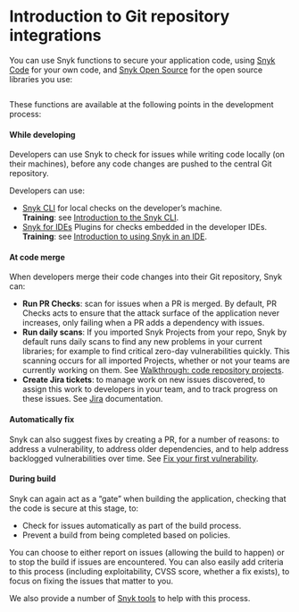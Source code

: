 # Introduction to Git repository integrations

You can use Snyk functions to secure your application code, using [Snyk Code](../../../scanning-with-snyk/scan-application-code/snyk-code/) for your own code, and [Snyk Open Source](../../../scanning-with-snyk/scan-application-code/snyk-open-source/) for the open source libraries you use:

<figure><img src="https://lh5.googleusercontent.com/DfNV0u45H2pscEybpGNWSBLFPbIUe-Tp-75iTNUnNFJQvkpow1pWr07HgWkzaE31f1XdH9wQfijKStwEyDIvF93J6rD0E9aWbrVeBEUQuh111VpnHssNuS0FGCQ-ugaSp3OYUz_fMwRjbZNQVbjvdYp0CYaQQyyEq4NoXCFda3HLtTc5WBVkKJ_emw" alt=""><figcaption></figcaption></figure>

These functions are available at the following points in the development process:

#### While developing

Developers can use Snyk to check for issues while writing code locally (on their machines), before any code changes are pushed to the central Git repository.

Developers can use:

* [Snyk CLI](../../../snyk-cli/) for local checks on the developer’s machine.\
  **Training**: see [Introduction to the Snyk CLI](https://training.snyk.io/courses/intro-cli)​.
* [Snyk for IDEs](../../../ide-tools/) Plugins for checks embedded in the developer IDEs.\
  **Training**: see [Introduction to using Snyk in an IDE](https://training.snyk.io/courses/introduction-to-using-snyk-in-an-ide).

#### At code merge

When developers merge their code changes into their Git repository, Snyk can:

* **Run PR Checks**: scan for issues when a PR is merged. By default, PR Checks acts to ensure that the attack surface of the application never increases, only failing when a PR adds a dependency with issues.
* **Run daily scans**: If you imported Snyk Projects from your repo, Snyk by default runs daily scans to find any new problems in your current libraries; for example to find critical zero-day vulnerabilities quickly. This scanning occurs for all imported Projects, whether or not your teams are currently working on them. See [Walkthrough: code repository projects](../../../getting-started/walkthrough-code-repository-projects/).
* **Create Jira tickets**: to manage work on new issues discovered, to assign this work to developers in your team, and to track progress on these issues. See [Jira](../notifications-ticketing-system-integrations/jira.md) documentation.

#### Automatically fix

Snyk can also suggest fixes by creating a PR, for a number of reasons: to address a vulnerability, to address older dependencies, and to help address backlogged vulnerabilities over time. See [Fix your first vulnerability](../../../getting-started/walkthrough-code-repository-projects/fix-your-first-vulnerability.md).

#### During build

Snyk can again act as a “gate” when building the application, checking that the code is secure at this stage, to:

* Check for issues automatically as part of the build process.
* Prevent a build from being completed based on policies.

You can choose to either report on issues (allowing the build to happen) or to stop the build if issues are encountered. You can also easily add criteria to this process (including exploitability, CVSS score, whether a fix exists), to focus on fixing the issues that matter to you.

We also provide a number of [Snyk tools](broken-reference) to help with this process.
